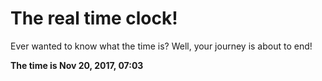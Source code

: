 # The real time clock!

Ever wanted to know what the time is? Well, your journey is about to end!

**The time is Nov 20, 2017, 07:03**